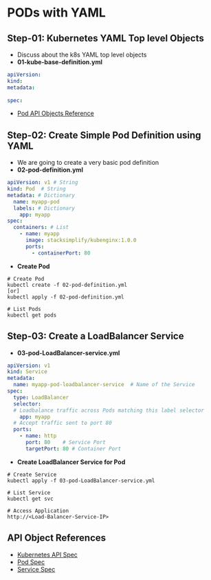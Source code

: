 # PODs with YAML
## Step-01: Kubernetes YAML Top level Objects
- Discuss about the k8s YAML top level objects
- **01-kube-base-definition.yml**
```yml
apiVersion:
kind:
metadata:
  
spec:
```
-  [Pod API Objects Reference](https://kubernetes.io/docs/concepts/overview/kubernetes-api/)

## Step-02: Create Simple Pod Definition using YAML 
- We are going to create a very basic pod definition
- **02-pod-definition.yml**
```yml
apiVersion: v1 # String
kind: Pod  # String
metadata: # Dictionary
  name: myapp-pod
  labels: # Dictionary 
    app: myapp         
spec:
  containers: # List
    - name: myapp
      image: stacksimplify/kubenginx:1.0.0
      ports:
        - containerPort: 80
```
- **Create Pod**
```
# Create Pod
kubectl create -f 02-pod-definition.yml
[or]
kubectl apply -f 02-pod-definition.yml

# List Pods
kubectl get pods
```

## Step-03: Create a LoadBalancer Service
- **03-pod-LoadBalancer-service.yml**
```yml
apiVersion: v1
kind: Service
metadata:
  name: myapp-pod-loadbalancer-service  # Name of the Service
spec:
  type: LoadBalancer
  selector:
  # Loadbalance traffic across Pods matching this label selector
    app: myapp
  # Accept traffic sent to port 80    
  ports: 
    - name: http
      port: 80    # Service Port
      targetPort: 80 # Container Port
```
- **Create LoadBalancer Service for Pod**
```
# Create Service
kubectl apply -f 03-pod-LoadBalancer-service.yml

# List Service
kubectl get svc

# Access Application
http://<Load-Balancer-Service-IP>

```

## API Object References
- [Kubernetes API Spec](https://kubernetes.io/docs/reference/generated/kubernetes-api/v1.19/)
- [Pod Spec](https://kubernetes.io/docs/reference/generated/kubernetes-api/v1.19/#pod-v1-core)
- [Service Spec](https://kubernetes.io/docs/reference/generated/kubernetes-api/v1.19/#service-v1-core)


